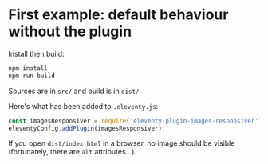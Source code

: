 # First example: default behaviour without the plugin

Install then build:

```bash
npm install
npm run build
```

Sources are in `src/` and build is in `dist/`.

Here's what has been added to `.eleventy.js`:

```javascript
const imagesResponsiver = require('eleventy-plugin-images-responsiver');
eleventyConfig.addPlugin(imagesResponsiver);
```

If you open `dist/index.html` in a browser, no image should be visible (fortunately, there are `alt` attributes…).

